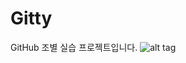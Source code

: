 # Gitty
GitHub 조별 실습 프로젝트입니다.
![alt tag](https://assets-cdn.github.com/images/modules/logos_page/Octocat.png)
